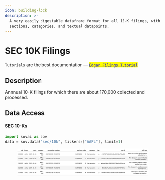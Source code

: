 ```yaml
---
icon: building-lock
description: >-
  A very easily digestable dataframe format for all 10-K filings, with multiple
  sections, categories, and textual datapoints.
---
```


# SEC 10K Filings

`Tutorials` are the best documentation — [<mark style="color:blue;">`Edgar Filings Tutorial`</mark>](https://colab.research.google.com/github/sovai-research/sovai-public/blob/main/notebooks/studies/SEC%2010K%20Filings.ipynb)

## Description

Annnual 10-K filings for which there are about 170,000 collected and processed.

## Data Access

#### SEC 10-Ks

```python
import sovai as sov
data = sov.data("sec/10k", tickers=["AAPL"], limit=1)
```

<figure><img src="../../.gitbook/assets/image (165).png" alt=""><figcaption></figcaption></figure>
